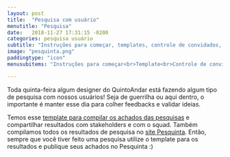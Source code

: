 ```yaml
---
layout: post
title:  "Pesquisa com usuário"
menutitle: "Pesquisa"
date:   2018-11-27 17:31:15 -0200
categories: pesquisa usuário
subtitle: "Instruções para começar, templates, controle de convidados, recompensas e nosso Site Pesquinta."
image: "pesquinta.png"
paddingtype: "icon"
menusubitems: "Instruções para começar<br>Template<br>Controle de convidados<br>Recompensas<br>Site Pesquinta"

---
```


Toda quinta-feira algum designer do QuintoAndar está fazendo algum tipo de pesquisa com nossos usuários! Seja de guerrilha ou aqui dentro, o importante é manter esse dia para colher feedbacks e validar ideias.

Temos esse [template para compilar os achados das pesquisas](https://docs.google.com/presentation/d/16InZosUQgvbENXzk03i3O7Vc_OBbX50aOSwiYk2SPUA/edit#slide=id.g3ee07029bf_0_0) e compartilhar resultados com stakeholders e com o squad. Também compilamos todos os resultados de pesquisa no [site Pesquinta](https://sites.google.com/quintoandar.com.br/pesquinta). Então, sempre que você tiver feito uma pesquisa utilize o template para os resultados e publique seus achados no Pesquinta :)

